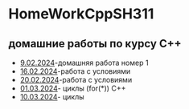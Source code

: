 # HomeWorkCppSH311
## домашние работы по курсу C++
- [9.02.2024](9.02.2024)-домашняя работа номер 1
- [16.02.2024](16.02.2024)-работа с условиями
- [20.02.2024](20.02.2024)-работа с условиями
- [01.03.2024](01.03.2024)- циклы (for(*)) С++
- [10.03.2024](10.03.2024)- циклы 
